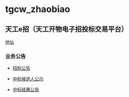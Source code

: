 # tgcw_zhaobiao

## 天工e招（天工开物电子招投标交易平台）

[地址](http://zhaobiao.tgcw.net.cn/cms/index.htm)

### 业务公告

* [招标公告](http://zhaobiao.tgcw.net.cn/cms/channel/xmgg/index.htm)

* [中标候选人公示](http://zhaobiao.tgcw.net.cn/cms/channel/bidzbgs/index.htm)

* [中标结果公告](http://zhaobiao.tgcw.net.cn/cms/channel/bidzbgg/index.htm)
